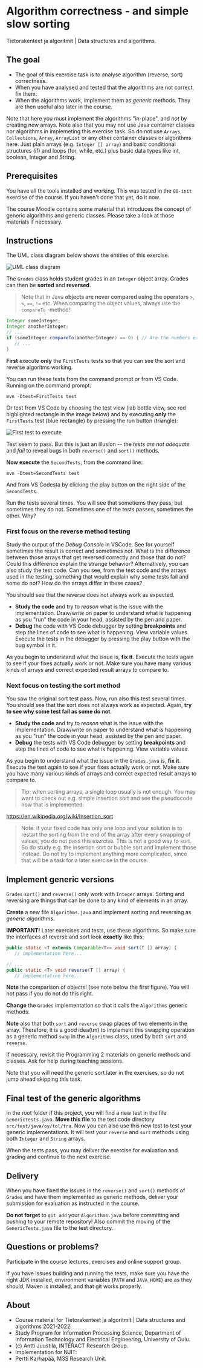 # Algorithm correctness - and simple slow sorting

Tietorakenteet ja algoritmit | Data structures and algorithms.

## The goal

* The goal of this exercise task is to analyse algorithm (reverse, sort) correctness.
* When you have analysed and tested that the algorithms are not correct, fix them.
* When the algorithms work, implement them as *generic* methods. They are then useful also later in the course.

Note that here you must implement the algorithms "in-place", and *not* by creating new arrays. Note also that you may not use Java container classes nor algorithms in implemeting this exercise task. So do not use `Arrays`, `Collections`, `Array`, `ArrayList` or any other container classes or algorithms here. Just plain arrays (e.g. `Integer [] array`) and basic conditional structures (if) and loops (for, while, etc.) plus basic data types like int, boolean, Integer and String.

## Prerequisites

You have all the tools installed and working. This was tested in the `00-init` exercise 
of the course. If you haven't done that yet, do it now.

The course Moodle contains some material that introduces the concept of generic algorithms and generic classes. Please take a look at those materials if necessary.

## Instructions

The UML class diagram below shows the entities of this exercise.

![UML class diagram](classes.png)

The `Grades` class holds student grades in an `Integer` object array. Grades can then be **sorted** and **reversed**.

> Note that in Java **objects are never compared using the operators** `>`, `<`, `==`, `!=` etc. When comparing the object values, always use the `compareTo` -method!:

```Java
Integer someInteger;
Integer anotherInteger;
// ...
if (someInteger.compareTo(anotherInteger) == 0) { // Are the numbers equal?
   // ...
}
```

**First** execute **only** the `FirstTests` tests so that you can see the sort and reverse algoritms working.

You can run these tests from the command prompt or from VS Code. Running on the command prompt:

```
mvn -Dtest=FirstTests test
```
Or test from VS Code by choosing the test view (lab bottle view, see red highlighted rectangle in the image below) and by executing **only** the `FirstTests` test (blue rectangle) by pressing the run button (triangle):

![First test to execute](test-first.png)

Test seem to pass. But this is just an illusion -- the *tests are not adequate* and *fail* to reveal bugs in both `reverse()` and `sort()` methods.

**Now execute** the `SecondTests`, from the command line:

```console
mvn -Dtest=SecondTests test
```
And from VS Codesta by clicking the play button on the right side of the `SecondTests`.

Run the tests several times. You will see that sometiems they pass, but sometimes they do not. Sometimes one of the tests passes, sometimes the other. Why?


### First focus on the reverse method testing

Study the output of the *Debug Console* in VSCode. See for yourself sometimes the result is correct and sometimes not. What is the difference between those arrays that get reversed correctly and those that do not? Could this difference explain the strange behavior? Alternatively, you can also study the test code. Can you see, from the test code and the arrays used in the testing, something that would explain why some tests fail and some do not? How do the arrays differ in these cases?

You should see that the reverse does not always work as expected.

* **Study the code** and try to *reason* what is the issue with the implementation. Draw/write on paper to understand what is happening as you "run" the code in your head, assisted by the pen and paper.
* **Debug** the code with VS Code debugger by setting **breakpoints** and step the lines of code to see what is happening. View variable values. Execute the tests in the debugger by pressing the play button with the bug symbol in it.

As you begin to understand what the issue is, **fix it**. Execute the tests again to see if your fixes actually work or not. Make sure you have many various kinds of arrays and correct expected result arrays to compare to.

### Next focus on testing the sort method

You saw the original sort test pass. Now, run also this test several times. You should see that the sort does not always work as expected. Again, **try to see why some test fail as some do not**. 

* **Study the code** and try to *reason* what is the issue with the implementation. Draw/write on paper to understand what is happening as you "run" the code in your head, assisted by the pen and paper.
* **Debug** the tests with VS Code debugger by setting **breakpoints** and step the lines of code to see what is happening. View variable values.

As you begin to understand what the issue in the `Grades.java` is, **fix it**. Execute the test again to see if your fixes actually work or not. Make sure you have many various kinds of arrays and correct expected result arrays to compare to. 

> Tip: when sorting arrays, a single loop usually is not enough. You may want to check out e.g. simple insertion sort and see the pseudocode how that is implemented:

https://en.wikipedia.org/wiki/Insertion_sort

> Note: if your fixed code has only one loop and your solution is to restart the sorting from the end of the array after every swapping of values, you do not pass this exercise. This is not a good way to sort. So do study e.g. the insertion sort or bubble sort and implement those instead. Do not try to implement anything more complicated, since that will be a task for a later exercise in the course.

## Implement generic versions

`Grades` `sort()` and `reverse()` only work with `Integer` arrays. Sorting and reversing are things that can be done to any kind of elements in an array.

**Create** a new file `Algorithms.java` and implement sorting and reversing as *generic algorithms*.

**IMPORTANT!** Later exercises and tests, use these algorithms. So make sure the interfaces of reverse and sort look **exactly** like this:

```Java
public static <T extends Comparable<T>> void sort(T [] array) {
   // implementation here...

// ...
public static <T> void reverse(T [] array) {
   // implementation here... 
```
**Note** the comparison of objects! (see note below the first figure). You will not pass if you do not do this right.

**Change** the `Grades` implementation so that it calls the `Algorithms` generic methods.

**Note** also that both `sort` and `reverse` swap places of two elements in the array. Therefore, it is a good idea(tm) to implement this swapping operation as a generic method `swap` in the `Algorithms` class, used by both  `sort` and `reverse`.

If necessary, revisit the Programming 2 materials on generic methods and classes. Ask for help during teaching sessions.

Note that you will need the generic sort later in the exercises, so do not jump ahead skipping this task.

## Final test of the generic algorithms

In the root folder if this project, you will find a new test in the file `GenericTests.java`. **Move this file** to the test code directory `src/test/java/oy/tol/tra`. Now you can also use this new test to test your generic implementations. It will test your `reverse` and `sort` methods using both `Integer` and `String` arrays.

When the tests pass, you may deliver the exercise for evaluation and grading and continue to the next exercise.

## Delivery

When you have fixed the issues in the `reverse()` and `sort()` methods of `Grades` and have them implemented as generic methods, deliver your submission for evaluation as instructed in the course.

**Do not forget** to `git add` your `Algorithms.java` before committing and pushing to your remote repository! Also commit the moving of the `GenericTests.java` file to the test directory.

## Questions or problems?

Participate in the course lectures, exercises and online support group.

If you have issues building and running the tests, make sure you have the right JDK installed, environment variables (`PATH` and `JAVA_HOME`) are as they should, Maven is installed, and that git works properly.

## About

* Course material for Tietorakenteet ja algoritmit | Data structures and algorithms 2021-2022.
* Study Program for Information Processing Science, Department of Information Technology and Electrical Engineering, University of Oulu.
* (c) Antti Juustila, INTERACT Research Group.
* Implementation for NJIT:
* Pertti Karhapää, M3S Research Unit.
